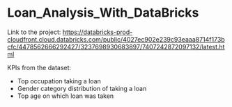 # Loan_Analysis_With_DataBricks

Link to the project:
https://databricks-prod-cloudfront.cloud.databricks.com/public/4027ec902e239c93eaaa8714f173bcfc/4478562666292427/3237698930683897/7407242872097132/latest.html

KPIs from the dataset:
* Top occupation taking a loan
* Gender category distribution of taking a loan
*  Top age on which loan was taken
